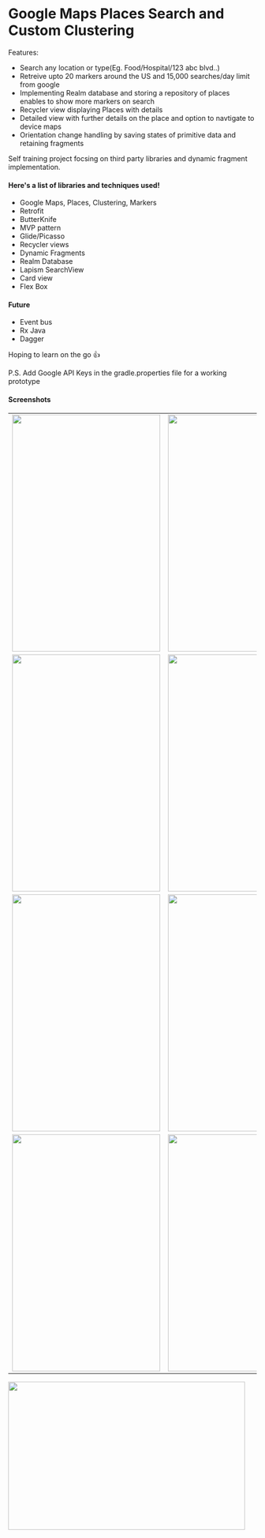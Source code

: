 # Google Maps Places Search and Custom Clustering

Features:

 * Search any location or type(Eg. Food/Hospital/123 abc blvd..)
 * Retreive upto 20 markers around the US and 15,000 searches/day limit from google
 * Implementing Realm database and storing a repository of places enables to show more markers on search
 * Recycler view displaying Places with details
 * Detailed view with further details on the place and option to navtigate to device maps
 * Orientation change handling by saving states of primitive data and retaining fragments


Self training project focsing on third party libraries and dynamic fragment implementation.

#### Here's a list of libraries and techniques used!

 * Google Maps, Places, Clustering, Markers
 * Retrofit
 * ButterKnife
 * MVP pattern
 * Glide/Picasso
 * Recycler views
 * Dynamic Fragments
 * Realm Database
 * Lapism SearchView
 * Card view
 * Flex Box

#### Future 
 * Event bus
 * Rx Java
 * Dagger

Hoping to learn on the go :+1:

P.S. Add Google API Keys in the gradle.properties file for a working prototype

#### Screenshots
|  |  |
| ------------- | ------------- |
| <img src="https://user-images.githubusercontent.com/24377762/34133795-ca7468ac-e424-11e7-8bff-6322e575051d.png" width = "300" height = "480"> |<img src="https://user-images.githubusercontent.com/24377762/34129376-f4ed438c-e411-11e7-8b29-4540a8950f7d.png" width = "300" height = "480"/>  |
|<img src="https://user-images.githubusercontent.com/24377762/34129382-f592e5b2-e411-11e7-80f8-41888fe9db7d.png" width = "300" height = "480"/> | <img src="https://user-images.githubusercontent.com/24377762/34129378-f549af3c-e411-11e7-9cbc-694f5004a1e4.png" width = "300" height = "480"/>  |
|<img src="https://user-images.githubusercontent.com/24377762/34129381-f5866e9a-e411-11e7-92ed-a2aad126d0e5.png" width = "300" height = "480"/> |<img src="https://user-images.githubusercontent.com/24377762/34129379-f55f9e00-e411-11e7-9bb1-5e31e58deb5b.png" width = "300" height = "480"/>|
|<img src="https://user-images.githubusercontent.com/24377762/34129377-f5018806-e411-11e7-943f-a4c35c2e8f84.png" width = "300" height = "480"/>  | <img src="https://user-images.githubusercontent.com/24377762/34129380-f5746074-e411-11e7-838f-bb1249723101.png" width = "300" height = "480"/>  |

<img src="https://user-images.githubusercontent.com/24377762/34129375-f4d934e6-e411-11e7-9634-1db1453c6696.png" width = "480" height = "300"/>



